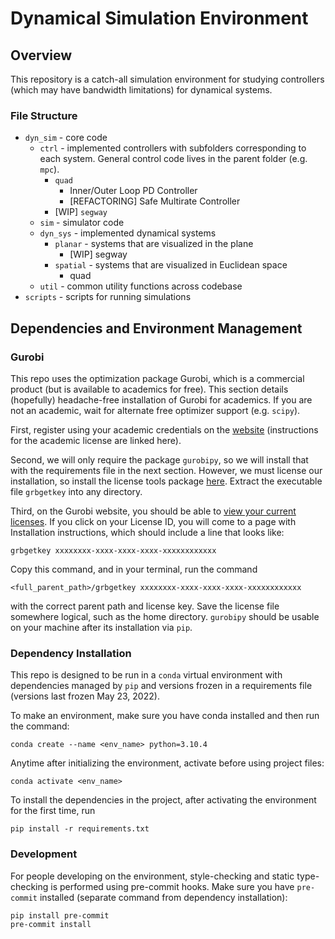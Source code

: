 # Dynamical Simulation Environment

## Overview
This repository is a catch-all simulation environment for studying controllers (which may have bandwidth limitations) for dynamical systems.
### File Structure
* `dyn_sim` - core code
	* `ctrl` - implemented controllers with subfolders corresponding to each system. General control code lives in the parent folder (e.g. `mpc`).
		* `quad`
			* Inner/Outer Loop PD Controller
			* [REFACTORING] Safe Multirate Controller
		* [WIP] `segway`
	* `sim` - simulator code
	* `dyn_sys` - implemented dynamical systems
		* `planar` - systems that are visualized in the plane
			* [WIP] segway
		* `spatial` - systems that are visualized in Euclidean space
			* quad
	* `util` - common utility functions across codebase
* `scripts` - scripts for running simulations

## Dependencies and Environment Management
### Gurobi
This repo uses the optimization package Gurobi, which is a commercial product (but is available to academics for free). This section details (hopefully) headache-free installation of Gurobi for academics. If you are not an academic, wait for alternate free optimizer support (e.g. `scipy`).

First, register using your academic credentials on the [website](https://www.gurobi.com/academia/academic-program-and-licenses/#:~:text=After%20registering%20and%20logging%20in,Follow%20the%20instructions%20in%20README) (instructions for the academic license are linked here).

Second, we will only require the package `gurobipy`, so we will install that with the requirements file in the next section. However, we must license our installation, so install the license tools package [here](https://support.gurobi.com/hc/en-us/articles/360059842732). Extract the executable file `grbgetkey` into any directory.

Third, on the Gurobi website, you should be able to [view your current licenses](https://www.gurobi.com/downloads/licenses/). If you click on your License ID, you will come to a page with Installation instructions, which should include a line that looks like:
```
grbgetkey xxxxxxxx-xxxx-xxxx-xxxx-xxxxxxxxxxxx
```
Copy this command, and in your terminal, run the command
```
<full_parent_path>/grbgetkey xxxxxxxx-xxxx-xxxx-xxxx-xxxxxxxxxxxx
```
with the correct parent path and license key. Save the license file somewhere logical, such as the home directory. `gurobipy` should be usable on your machine after its installation via `pip`.

### Dependency Installation
This repo is designed to be run in a `conda` virtual environment with dependencies managed by `pip` and versions frozen in a requirements file (versions last frozen May 23, 2022).

To make an environment, make sure you have conda installed and then run the command:
```
conda create --name <env_name> python=3.10.4
```
Anytime after initializing the environment, activate before using project files:
```
conda activate <env_name>
```
To install the dependencies in the project, after activating the environment for the first time, run
```
pip install -r requirements.txt
```

### Development
For people developing on the environment, style-checking and static type-checking is performed using pre-commit hooks. Make sure you have `pre-commit` installed (separate command from dependency installation):
```
pip install pre-commit
pre-commit install
```
